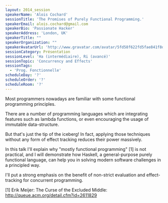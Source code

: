 ```yaml
---
layout: 2014_session
speakerName: 'Alois Cochard'
sessionTitle: 'The Promises of Purely Functional Programming.'
speakerEmail: alois.cochard@gmail.com
speakerBio: 'Passionate Hacker'
speakerAddress: 'London, UK'
speakerTitle: ""
speakerOrganization: ""
speakerAvatarUrl: 'http://www.gravatar.com/avatar/5fd58f622fd5fae841f8d78a07eb8328?size=200&default=mm'
sessionCategory: Présentation
sessionLevel: 'Ha (intermédiaire), Ri (avancé)'
sessionTopic: 'Concurrency and Effects'
sessionTags:
  - 'Prog. Fonctionnelle'
scheduleDay: '?'
scheduleOrder: '?'
scheduleRoom: '?'
---
```


Most programmers nowadays are familiar with some functional programming principles.

There are a number of programming languages which are integrating features such as lambda functions,
or even encouraging the usage of immutable data-structure.
 
But that's just the tip of the iceberg!
In fact, applying those techniques without any form of effect tracking reduces their power massively.
 
In this talk I'll explain why "mostly functional programming" [1] is not practical,
and I will demonstrate how Haskell, a general-purpose purely functional language, can help you in solving modern software challenges in a principled way.
 
I'll put a strong emphasis on the benefit of non-strict evaluation and effect-tracking for concurrent programming.
 
[1] Erik Meijer: The Curse of the Excluded Middle: http://queue.acm.org/detail.cfm?id=2611829

